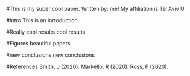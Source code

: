 
#This is my super cool paper.
Written by: me!
My affiliation is Tel Aviv U

#Intro
This is an inrtoduction.

#Really cool results
cool results

#Figures
beautiful papers

#new conclusions
new conclusions

#References
Smith, J (2020).
Markello, R (2020).
Ross, F (2020).

